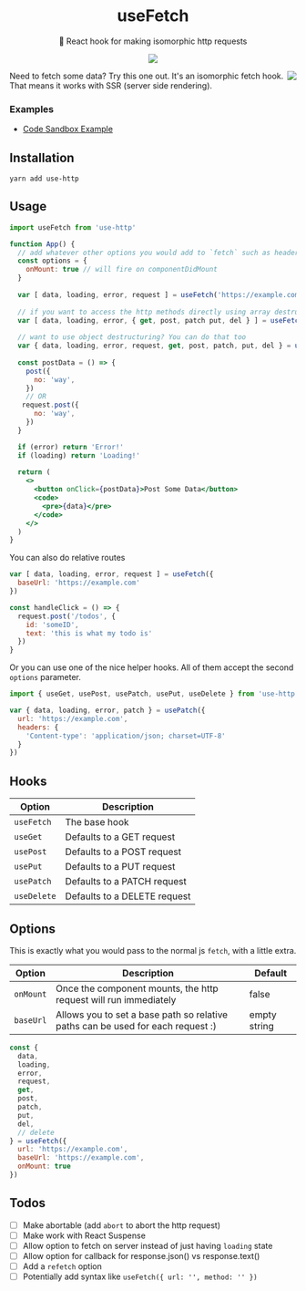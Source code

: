 <h1 align="center">useFetch</h1>
<p align="center">🐶 React hook for making isomorphic http requests</p>
<p align="center">
    <a href="https://github.com/alex-cory/react-usefetch/pulls">
      <img src="https://camo.githubusercontent.com/d4e0f63e9613ee474a7dfdc23c240b9795712c96/68747470733a2f2f696d672e736869656c64732e696f2f62616467652f5052732d77656c636f6d652d627269676874677265656e2e737667" />
    </a>
</p>

<img align="right" src="https://media.giphy.com/media/fAFg3xESCJyw/giphy.gif" />
Need to fetch some data? Try this one out. It's an isomorphic fetch hook. That means it works with SSR (server side rendering).

### Examples
- <a target="_blank" rel="noopener noreferrer" href='https://codesandbox.io/embed/km04k9k9x5'>Code Sandbox Example</a>


Installation
------------

```shell
yarn add use-http
```

Usage
-----

```jsx 
import useFetch from 'use-http'

function App() {
  // add whatever other options you would add to `fetch` such as headers
  const options = {
    onMount: true // will fire on componentDidMount
  }
  
  var [ data, loading, error, request ] = useFetch('https://example.com', options)
  
  // if you want to access the http methods directly using array destructuring, just do
  var [ data, loading, error, { get, post, patch put, del } ] = useFetch('https://example.com', options)
  
  // want to use object destructuring? You can do that too
  var { data, loading, error, request, get, post, patch, put, del } = useFetch('https://example.com')
  
  const postData = () => {
    post({
      no: 'way',
    })
    // OR
   request.post({
      no: 'way',
    })
  }

  if (error) return 'Error!'
  if (loading) return 'Loading!'
  
  return (
    <>
      <button onClick={postData}>Post Some Data</button>
      <code>
        <pre>{data}</pre>
      </code>
    </>
  )
}
```
You can also do relative routes
```jsx
var [ data, loading, error, request ] = useFetch({
  baseUrl: 'https://example.com'
})

const handleClick = () => {
  request.post('/todos', {
    id: 'someID',
    text: 'this is what my todo is'
  })
}
```
Or you can use one of the nice helper hooks. All of them accept the second `options` parameter.

```jsx
import { useGet, usePost, usePatch, usePut, useDelete } from 'use-http'

var { data, loading, error, patch } = usePatch({
  url: 'https://example.com',
  headers: {
    'Content-type': 'application/json; charset=UTF-8'
  }
})
```

Hooks
----
| Option                | Description                                                                              |
| --------------------- | ---------------------------------------------------------------------------------------- |
| `useFetch` | The base hook |
| `useGet` | Defaults to a GET request |
| `usePost` | Defaults to a POST request |
| `usePut` | Defaults to a PUT request |
| `usePatch` | Defaults to a PATCH request |
| `useDelete` | Defaults to a DELETE request |

Options
-----

This is exactly what you would pass to the normal js `fetch`, with a little extra.

| Option                | Description                                                               |  Default     |
| --------------------- | --------------------------------------------------------------------------|------------- |
| `onMount` | Once the component mounts, the http request will run immediately | false |
| `baseUrl` | Allows you to set a base path so relative paths can be used for each request :)       | empty string |

```jsx
const {
  data,
  loading,
  error,
  request,
  get,
  post,
  patch,
  put,
  del,
  // delete
} = useFetch({
  url: 'https://example.com',
  baseUrl: 'https://example.com',
  onMount: true
})
```

Todos
------
 - [ ] Make abortable (add `abort` to abort the http request)
 - [ ] Make work with React Suspense
 - [ ] Allow option to fetch on server instead of just having `loading` state
 - [ ] Allow option for callback for response.json() vs response.text()
 - [ ] Add a `refetch` option
 - [ ] Potentially add syntax like `useFetch({ url: '', method: '' })`
